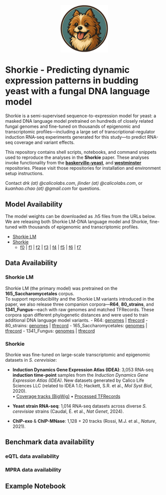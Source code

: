 <p align="center">
    <img
    src="./shorkie_logo.png"
    alt="Shorkie logo"
    style="display:block; margin-inline:auto; width:30%; height:auto;"
    />
</p>

# Shorkie - Predicting dynamic expression patterns in budding yeast with a fungal DNA language model

Shorkie is a semi-supervised sequence-to-expression model for yeast: a masked DNA language model pretrained on hundreds of closely related fungal genomes and fine-tuned on thousands of epigenomic and transcriptomic profiles—including a large set of transcriptional-regulator induction RNA-seq experiments generated for this study—to predict RNA-seq coverage and variant effects.


This repository contains shell scripts, notebooks, and command snippets used to reproduce the analyses in the **Shorkie** paper. These analyses invoke functionality from the <a href="https://github.com/calico/baskerville-yeast" target="_blank"><strong>baskerville-yeast</strong></a>, and <a href="https://github.com/calico/westminster" target="_blank"><strong>westminster</strong></a> repositories. Please visit those repositories for installation and environment setup instructions.

Contact *drk (at) @calicolabs.com*, *jlinder (at) @calicolabs.com*, or *kuanhao.chao (at) @gmail.com* for questions.

## Model Availability

The model weights can be downloaded as .h5 files from the URLs below. We are releasing both Shorkie LM-DNA language model and Shorkie, fine-tuned with thousands of epigenomic and transcriptomic profiles. 

- [Shorkie LM](https://storage.googleapis.com/seqnn-share/shorkie_lm/train/model_best.h5)
- [Shorkie](https://storage.googleapis.com/seqnn-share/shorkie)
    - [f0](https://storage.googleapis.com/seqnn-share/shorkie/f0/model_best.h5) | [f1](https://storage.googleapis.com/seqnn-share/shorkie/f1/model_best.h5) | [f2](https://storage.googleapis.com/seqnn-share/shorkie/f2/model_best.h5) | [f3](https://storage.googleapis.com/seqnn-share/shorkie/f3/model_best.h5) | [f4](https://storage.googleapis.com/seqnn-share/shorkie/f4/model_best.h5) | [f5](https://storage.googleapis.com/seqnn-share/shorkie/f5/model_best.h5) | [f6](https://storage.googleapis.com/seqnn-share/shorkie/f6/model_best.h5) | [f7](https://storage.googleapis.com/seqnn-share/shorkie/f7/model_best.h5)


## Data Availability

### Shorkie LM

Shorkie LM (the primary model) was pretrained on the **165_Saccharomycetales** corpus.  
To support reproducibility and the Shorkie LM variants introduced in the paper, we also release three companion corpora—**R64**, **80_strains**, and **1341_Fungus**—each with raw genomes and matched TFRecords. These corpora span different phylogenetic distances and were used to train additional DNA language model variants.
    - R64: [genomes](https://storage.googleapis.com/shorkie-paper/data/unsupervised/genome/R64/) | [tfrecord](https://storage.googleapis.com/shorkie-paper/data/unsupervised/processed/R64/)
    - 80_strains: [genomes](https://storage.googleapis.com/shorkie-paper/data/unsupervised/genome/80_strains/) | [tfrecord](https://storage.googleapis.com/shorkie-paper/data/unsupervised/processed/80_strains/)
    - 165_Saccharomycetales: [genomes](https://storage.googleapis.com/shorkie-paper/data/unsupervised/genome/165_Saccharomycetales/) | [tfrecord](https://storage.googleapis.com/shorkie-paper/data/unsupervised/processed/165_Saccharomycetales/)
    - 1341_Fungus: [genomes](https://storage.googleapis.com/shorkie-paper/data/unsupervised/genome/1341_Fungus/) | [tfrecord](https://storage.googleapis.com/shorkie-paper/data/unsupervised/processed/1341_Fungus/)


### Shorkie

Shorkie was fine-tuned on large-scale transcriptomic and epigenomic datasets in *S. cerevisiae*:

- **Induction Dynamics Gene Expression Atlas (IDEA)**: 3,053 RNA-seq **induction time-point** samples from the *Induction Dynamics Gene Expression Atlas (IDEA)*. New datasets generated by Calico Life Sciences LLC (related to IDEA 1.0; Hackett, S.R. et al., *Mol Syst Biol*, 2020).  
  • [Coverage tracks (BigWig)](https://storage.googleapis.com/shorkie-paper/data/supervised/bigwigs/)
  • [Processed TFRecords](https://storage.googleapis.com/shorkie-paper/data/supervised/processed/)

- **Yeast strain RNA-seq**: 1,014 RNA-seq datasets across diverse *S. cerevisiae* strains (Caudal, É. et al., *Nat Genet*, 2024).

- **ChIP-exo** & **ChIP-MNase**: 1,128 + 20 tracks (Rossi, M.J. et al., *Nature*, 2021).

## Benchmark data availability

### eQTL data availability

### MPRA data availability


## Example Notebook